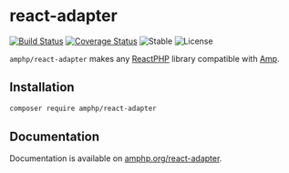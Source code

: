 # react-adapter

[![Build Status](https://img.shields.io/travis/amphp/react-adapter/master.svg?style=flat-square)](https://travis-ci.org/amphp/react-adapter)
[![Coverage Status](https://img.shields.io/coveralls/amphp/react-adapter/master.svg?style=flat-square)](https://coveralls.io/github/amphp/react-adapter?branch=master)
![Stable](https://img.shields.io/badge/v1-stable-green.svg?style=flat-square)
![License](https://img.shields.io/badge/license-MIT-blue.svg?style=flat-square)

`amphp/react-adapter` makes any [ReactPHP](https://reactphp.org/) library compatible with [Amp](https://github.com/amphp/amp).

## Installation

```bash
composer require amphp/react-adapter
```

## Documentation

Documentation is available on [amphp.org/react-adapter](https://amphp.org/react-adapter/).
